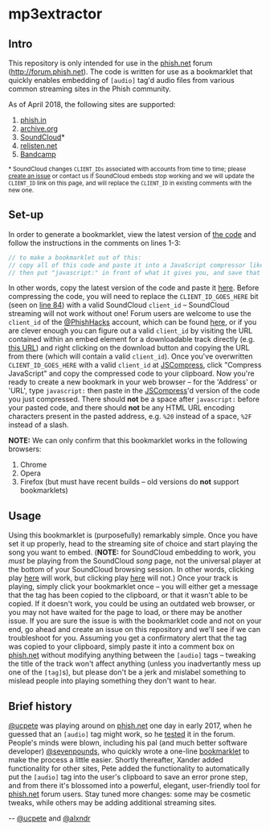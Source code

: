 # mp3extractor

## Intro
This repository is only intended for use in the [phish.net](http://phish.net) forum (http://forum.phish.net). The code is written for use as a bookmarklet that quickly enables embedding of `[audio]` tag'd audio files from various common streaming sites in the Phish community.

As of April 2018, the following sites are supported:
1. [phish.in](http://phish.in)
2. [archive.org](https://archive.org/details/etree)
3. [SoundCloud](http://soundcloud.com)*
4. [relisten.net](http://relisten.net)
5. [Bandcamp](https://bandcamp.com)

<sub>\* SoundCloud changes `CLIENT_IDs` associated with accounts from time to time; please [create an issue](https://github.com/ucpete/mp3extractor/issues/new) or contact us if SoundCloud embeds stop working and we will update the `CLIENT_ID` link on this page, and will replace the `CLIENT_ID` in existing comments with the new one.</sub>
## Set-up
In order to generate a bookmarklet, view the latest version of [the code](https://github.com/ucpete/mp3extractor/blob/master/mp3extractor.js) and follow the instructions in the comments on lines 1-3:
```javascript
// to make a bookmarklet out of this:
// copy all of this code and paste it into a JavaScript compressor like http://jscompress.com
// then put "javascript:" in front of what it gives you, and save that as the URL for a bookmark.
```

In other words, copy the latest version of the code and paste it [here](http://jscompress.com). Before compressing the code, you will need to replace the `CLIENT_ID_GOES_HERE` bit (seen on [line 84](https://github.com/ucpete/mp3extractor/blob/master/mp3extractor.js#L84)) with a valid SoundCloud `client_id` – SoundCloud streaming will not work without one! Forum users are welcome to use the `client_id` of the [@PhishHacks](https://soundcloud.com/PhishHacks) account, which can be found [here](https://pastebin.com/raw/UFJ70nWM), or if you are clever enough you can figure out a valid `client_id` by visiting the URL contained within an embed element for a downloadable track directly (e.g. [this URL](https://w.soundcloud.com/player/?url=https://api.soundcloud.com/tracks/269268224)) and right clicking on the download button and copying the URL from there (which will contain a valid `client_id`). Once you've overwritten `CLIENT_ID_GOES_HERE` with a valid `client_id` at [JSCompress](http://jscompress.com), click "Compress JavaScript" and copy the compressed code to your clipboard. Now you're ready to create a new bookmark in your web browser – for the 'Address' or 'URL', type `javascript:` then paste in the [JSCompress](http://jscompress.com)'d version of the code you just compressed. There should **not** be a space after `javascript:` before your pasted code, and there should **not** be any HTML URL encoding characters present in the pasted address, e.g. `%20` instead of a space, `%2F` instead of a slash.

**NOTE:** We can only confirm that this bookmarklet works in the following browsers:
1. Chrome
2. Opera
3. Firefox (but must have recent builds – old versions do **not** support bookmarklets)

## Usage

Using this bookmarklet is (purposefully) remarkably simple. Once you have set it up properly, head to the streaming site of choice and start playing the song you want to embed. (**NOTE:** for SoundCloud embedding to work, you _must_ be playing from the SoundCloud _song_ page, not the universal player at the bottom of your SoundCloud browsing session. In other words, clicking play [here](https://soundcloud.com/phishhacks/ujb-ep-jam-hg-too) will work, but clicking play [here](https://soundcloud.com/PhishHacks) will not.) Once your track is playing, simply click your bookmarklet once – you will either get a message that the tag has been copied to the clipboard, or that it wasn't able to be copied. If it doesn't work, you could be using an outdated web browser, or you may not have waited for the page to load, or there may be another issue. If you are sure the issue is with the bookmarklet code and not on your end, go ahead and create an issue on this repository and we'll see if we can troubleshoot for you. Assuming you get a confirmatory alert that the tag was copied to your clipboard, simply paste it into a comment box on [phish.net](http://phish.net) without modifying anything between the `[audio]` tags – tweaking the title of the track won't affect anything (unless you inadvertantly mess up one of the `[tag]`s), but please don't be a jerk and mislabel something to mislead people into playing something they don't want to hear.


## Brief history

[@ucpete](http://phish.net/user/ucpete) was playing around on [phish.net](http://phish.net) one day in early 2017, when he guessed that an `[audio]` tag might work, so he [tested](http://forum.phish.net/forum/permalink/1377205202) it in the forum. People's minds were blown, including his pal (and much better software developer) [@sevenpounds](http://phish.net/user/sevenpounds), who quickly wrote a one-line [bookmarklet](http://forum.phish.net/forum/permalink/1377207446) to make the process a little easier. Shortly thereafter, Xander added functionality for other sites, Pete added the functionality to automatically put the `[audio]` tag into the user's clipboard to save an error prone step, and from there it's blossomed into a powerful, elegant, user-friendly tool for [phish.net](http://phish.net) forum users. Stay tuned more changes: some may be cosmetic tweaks, while others may be adding additional streaming sites.

-- [@ucpete](http://github.com/ucpete) and [@alxndr](http://github.com/alxndr)
